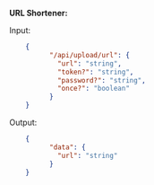 
**URL Shortener:**

Input:
```json
    {
          "/api/upload/url": {
            "url": "string",
            "token?": "string",
            "password?": "string",
            "once?": "boolean"
          }
    }
```

Output:

```json
    {
          "data": {
            "url": "string"
          }
    } 
```